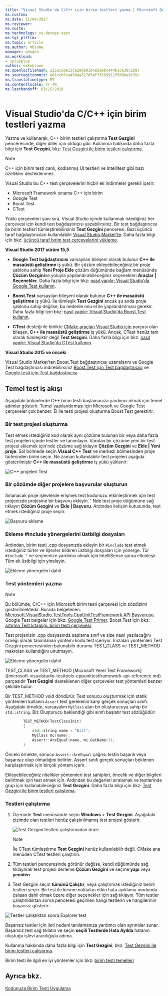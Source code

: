 ```yaml
---
title: "Visual Studio'da C/C++ için birim testleri yazma | Microsoft Docs"
ms.custom: 
ms.date: 11/04/2017
ms.reviewer: 
ms.suite: 
ms.technology: vs-devops-test
ms.tgt_pltfrm: 
ms.topic: article
ms.author: mblome
manager: ghogen
ms.workload:
- cplusplus
author: mikeblome
ms.openlocfilehash: 2152c5be13ca29da03d482aebc444b1ce30c1b97
ms.sourcegitcommit: e01ccb5ca4504a327d54f33589911f5d8be9c35c
ms.translationtype: MT
ms.contentlocale: tr-TR
ms.lasthandoff: 03/15/2018
---
```

# <a name="write-unit-tests-for-cc-in-visual-studio"></a>Visual Studio'da C/C++ için birim testleri yazma

Yazma ve kullanarak, C++ birim testleri çalıştırma **Test Gezgini** penceresinde, diğer diller için olduğu gibi. Kullanma hakkında daha fazla bilgi için **Test Gezgini**, bkz: [Test Gezgini ile birim testleri çalıştırma](run-unit-tests-with-test-explorer.md).

> [!NOTE]
> C++ için birim testi canlı, kodlanmış UI testleri ve Intellitest gibi bazı özellikler desteklenmez.

Visual Studio bu C++ test çerçevelerini hiçbir ek indirmeler gerekli içerir:

- Microsoft Framework sınama C++ için birim
- Google Test
- Boost.Test
- CTest

Yüklü çerçeveleri yanı sıra, Visual Studio içinde kullanmak istediğiniz her çerçevesi için kendi test bağdaştırıcısı yazabilirsiniz. Bir test bağdaştırıcısı ile birim testleri tümleştirebilirsiniz **Test Gezgini** penceresi. Bazı üçüncü taraf bağdaştırıcıları kullanılabilir [Visual Studio Market'te](https://marketplace.visualstudio.com). Daha fazla bilgi için bkz: [üçüncü taraf birim test çerçevelerini yükleme](install-third-party-unit-test-frameworks.md).

**Visual Studio 2017 sürüm 15,5**

- **Google Test bağdaştırıcısı** varsayılan bileşeni olarak bulunur **C++ ile masaüstü geliştirme** iş yükü. Bir çözüm ekleyebileceğiniz bir proje şablonu sahip **Yeni Proje Ekle** çözüm düğümünde bağlam menüsünde **Çözüm Gezgini**ve yoluyla yapılandırabileceğiniz seçenekleri **Araçlar | Seçenekler**. Daha fazla bilgi için bkz: [nasıl yapılır: Visual Studio'da Google Test kullanın](how-to-use-google-test-for-cpp.md).

- **Boost.Test** varsayılan bileşeni olarak bulunur **C++ ile masaüstü geliştirme** iş yükü. İle tümleşik **Test Gezgini** ancak şu anda proje şablonu sahip değilse, bu nedenle onu el ile yapılandırılması gerekir. Daha fazla bilgi için bkz: [nasıl yapılır: Visual Studio'da Boost.Test kullanın](how-to-use-boost-test-for-cpp.md).

- **CTest** desteği ile birlikte [CMake araçları Visual Studio için](/cpp/ide/cmake-tools-for-cpp) parçası olan bileşen, **C++ ile masaüstü geliştirme** iş yükü. Ancak, CTest henüz tam olarak tümleşiktir değil **Test Gezgini**. Daha fazla bilgi için bkz: [nasıl yapılır: Visual Studio'da CTest kullanın](how-to-use-ctest-for-cpp.md).

**Visual Studio 2015 ve önceki**

Visual Studio Market'ten Boost.Test bağdaştırıcısı uzantılarını ve Google Test bağdaştırıcısı indirebilirsiniz [Boost.Test için Test bağdaştırıcısı](https://marketplace.visualstudio.com/items?itemName=VisualCPPTeam.TestAdapterforBoostTest) ve [Google testi için Test bağdaştırıcısı](https://marketplace.visualstudio.com/items?itemName=VisualCPPTeam.TestAdapterforGoogleTest).

## <a name="basic-test-workflow"></a>Temel test iş akışı

Aşağıdaki bölümlerde C++ birim testi başlamanıza yardımcı olmak için temel adımlar gösterir. Temel yapılandırması için Microsoft ve Google Test çerçeveler çok benzer. El ile testi projesi oluşturma Boost.Test gerektirir.

### <a name="create-a-test-project"></a>Bir test projesi oluşturma

Test etmek istediğiniz kod olarak aynı çözüme bulunan bir veya daha fazla test projeleri içinde testler ve tanımlayın. Varolan bir çözüme yeni bir test projesi eklemek için'nde çözüme sağ tıklayın **Çözüm Gezgini** ve **Ekle | Yeni proje**. Sol bölmede seçin **Visual C++ Test** ve merkezi bölmesinden proje türlerinden birini seçin. Ne zaman kullanılabilir test projeleri aşağıda gösterilmiştir **C++ ile masaüstü geliştirme** iş yükü yüklenir:

![C++ projeleri Test](media/cpp-new-test-project.png "C++ yeni test proje şablonları")

### <a name="create-references-to-other-projects-in-the-solution"></a>Bir çözümde diğer projelere başvurular oluşturun

Sınanacak proje işlevlerde erişmek test kodunuzu etkinleştirmek için test projenizde projesine bir başvuru ekleyin. ' Nde test proje düğümüne sağ tıklayın **Çözüm Gezgini** ve **Ekle | Başvuru**. Ardından iletişim kutusunda, test etmek istediğiniz proje seçin.

![Başvuru ekleme](media/cpp-add-ref-test-project.png "C++ test sınanacak projelerine başvuru ekleme")

### <a name="add-include-directives-for-header-files"></a>Ekleme #include yönergelerini üstbilgi dosyaları

Ardından, birim testi .cpp dosyanızda ekleyin bir `#include` test etmek istediğiniz türler ve İşlevler bildiren üstbilgi dosyaları için yönerge. Tür `#include "` ve seçmenize yardımcı olmak için IntelliSense sonra etkinleşir. Tüm ek üstbilgi için yineleyin.

![Ekleme yönergeleri dahil](media/cpp-add-includes-test-project.png "C++ test eklemek için üst bilgi dosyaları içerir")

### <a name="write-test-methods"></a>Test yöntemleri yazma

> [!NOTE]
> Bu bölümde, C/C++ için Microsoft birim testi çerçevesi için sözdizimi gösterilmektedir. Burada belgelenen: [Microsoft.VisualStudio.TestTools.CppUnitTestFramework API Başvurusu](microsoft-visualstudio-testtools-cppunittestframework-api-reference.md). Google Test belgeler için bkz: [Google Test Primer](https://github.com/google/googletest/blob/master/googletest/docs/Primer.md). Boost.Test için bkz: [artırma Test kitaplığı: birim testi çerçevesi](http://www.boost.org/doc/libs/1_46_0/libs/test/doc/html/utf.html).

Test projenizin .cpp dosyasında saplama sınıf ve size nasıl yazılacağını örneği olarak tanımlanan yöntemi kodu test içeriyor. İmzaları yöntemleri Test Gezgini penceresinden bulunabilir duruma TEST_CLASS ve TEST_METHOD makroları kullandığını unutmayın.

![Ekleme yönergeleri dahil](media/cpp-write-test-methods.png "C++ test eklemek için üst bilgi dosyaları içerir")

TEST_CLASS ve TEST_METHOD [Microsoft Yerel Test Framework]((microsoft-visualstudio-testtools-cppunittestframework-api-reference.md). parçasıdır **Test Gezgini** desteklenen diğer çerçeveler test yöntemleri benzer şekilde bulur.

Bir TEST_METHOD void döndürür. Test sonucu oluşturmak için statik yöntemleri kullanın `Assert` test gerekenin karşı gerçek sonuçları sınıfı. Aşağıdaki örnekte, varsayalım `MyClass` alan bir oluşturucuya sahip bir `std::string`. Biz Oluşturucu beklendiği gibi sınıfı başlatır test sözlüğüdür:

```cpp
        TEST_METHOD(TestClassInit)
        {
            std::string name = "Bill";
            MyClass mc(name);
            Assert::AreEqual(name, mc.GetName());
        }
```
Önceki örnekte, sonucu `Assert::AreEqual` çağrısı testin başarılı veya başarısız olup olmadığını belirler. Assert sınıfı gerçek sonuçları beklenen karşılaştırmak için birçok yöntem içerir.

Ekleyebileceğiniz *nitelikler* yöntemleri test sahipleri, öncelik ve diğer bilgileri belirtmek için test etmek için. Ardından bu değerleri sıralamak ve testlerinde grup için kullanabileceğiniz **Test Gezgini**. Daha fazla bilgi için bkz: [Test Gezgini ile birim testleri çalıştırma](run-unit-tests-with-test-explorer.md).

### <a name="run-the-tests"></a>Testleri çalıştırma

1. Üzerinde **Test** menüsünde seçin **Windows** > **Test Gezgini**. Aşağıdaki çizimde olan testleri henüz çalıştırılmamış test projesi gösterir.

   ![Test Gezgini testleri çalıştırmadan önce](media/cpp-test-explorer.png "C++ Test Gezgini")

   > [!NOTE]
   > İle CTest tümleştirme **Test Gezgini** henüz kullanılabilir değil. CMake ana menüden CTest testleri çalıştırın.

1. Tüm testleri penceresinde görünür değilse, kendi düğümünde sağ tıklayarak test projesi derleme **Çözüm Gezgini** ve seçme **yapı** veya **yeniden**.

1. Test Gezgini seçin **tümünü Çalıştır**, veya çalıştırmak istediğiniz belirli testleri seçin. Bir test ile kesme noktaları etkin hata ayıklama modunda çalışan dahil olmak üzere diğer seçenekler için sağ tıklayın. Tüm testler çalıştırıldıktan sonra penceresi geçirilen hangi testlerin ve hangilerinin başarısız gösterir:

![Testler çalıştıktan sonra Explorer test](media/cpp-test-explorer-passed.png "testleri çalıştırdıktan sonra C++ Test Gezgini")

Başarısız testler için ileti nedeni tanılamanıza yardımcı olan ayrıntılar sunar. Başarısız test sağ tıklatın ve seçin **seçili Testlerde Hata Ayıkla** hatanın oluştuğu işlevi aracılığıyla adıma.

Kullanma hakkında daha fazla bilgi için **Test Gezgini**, bkz: [Test Gezgini ile birim testleri çalıştırma](run-unit-tests-with-test-explorer.md).

Birim testi ile ilgili en iyi yöntemler için bkz: [birim testi temelleri](unit-test-basics.md)

## <a name="see-also"></a>Ayrıca bkz.

[Kodunuza Birim Testi Uygulama](unit-test-your-code.md)